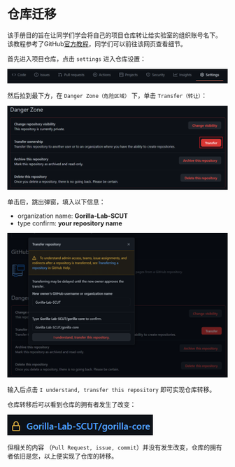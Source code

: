 # 仓库迁移
该手册目的旨在让同学们学会将自己的项目仓库转让给实验室的组织账号名下。
该教程参考了GitHub[官方教程](https://docs.github.com/cn/github/administering-a-repository/transferring-a-repository)，同学们可以前往该网页查看细节。

首先进入项目仓库，点击 `settings` 进入仓库设置：

![settings](./images/settings.png)

然后拉到最下方，在 `Danger Zone（危险区域）` 下，单击 `Transfer（转让）`：

![bottoms](./images/bottoms.png)

单击后，跳出弹窗，填入以下信息：
- organization name: **Gorilla-Lab-SCUT**
- type confirm: **your repository name**

![confirm](./images/confirm.png)

输入后点击 `I understand, transfer this repository` 即可实现仓库转移。

仓库转移后可以看到仓库的拥有者发生了改变：

![result](./images/result.png)

但相关的内容 （`Pull Request, issue, commit`）并没有发生改变，仓库的拥有者依旧是您，以上便实现了仓库的转移。
